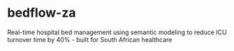 # bedflow-za
Real-time hospital bed management using semantic modeling to reduce ICU turnover time by 40% - built for South African healthcare

